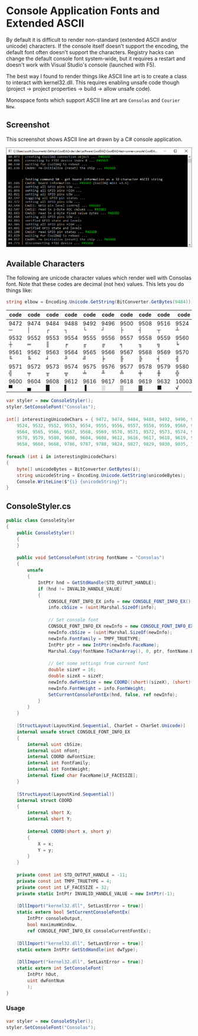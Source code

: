 # Console Application Fonts and Extended ASCII

By default it is difficult to render non-standard (extended ASCII and/or unicode) characters. If the console itself doesn't support the encoding, the default font often doesn't support the characters. Registry hacks can change the default console font system-wide, but it requires a restart and doesn't work with Visual Studio's console (launched with F5).

The best way I found to render things like ASCII line art is to create a class to interact with kernel32.dll. This requires enabling unsafe code though (project -> project properties -> build -> allow unsafe code). 

Monospace fonts which support ASCII line art are `Consolas` and `Courier New`.

## Screenshot
This screenshot shows ASCII line art drawn by a C# console application.

![](misc/images/console-fonts-and-ascii.png)

## Available Characters
The following are unicode character values which render well with Consolas font. Note that these codes are decimal (not hex) values. This lets you do things like:

```cs
string elbow = Encoding.Unicode.GetString(BitConverter.GetBytes(9484));
```

code | code | code | code | code | code | code | code | code | code
-------|--------|--------|--------|--------|--------|--------|--------|--------|--------
9472 ─ | 9474 │ | 9484 ┌ | 9488 ┐ | 9492 └ | 9496 ┘ | 9500 ├ | 9508 ┤ | 9516 ┬ | 9524 ┴ | 
9532 ┼ | 9552 ═ | 9553 ║ | 9554 ╒ | 9555 ╓ | 9556 ╔ | 9557 ╕ | 9558 ╖ | 9559 ╗ | 9560 ╘ | 
9561 ╙ | 9562 ╚ | 9563 ╛ | 9564 ╜ | 9565 ╝ | 9566 ╞ | 9567 ╟ | 9568 ╠ | 9569 ╡ | 9570 ╢ | 
9571 ╣ | 9572 ╤ | 9573 ╥ | 9574 ╦ | 9575 ╧ | 9576 ╨ | 9577 ╩ | 9578 ╪ | 9579 ╫ | 9580 ╬ | 
9600 ▀ | 9604 ▄ | 9608 █ | 9612 ▌ | 9616 ▐ | 9617 ░ | 9618 ▒ | 9619 ▓ | 9632 ■ | 10003 √ | 

```cs
var styler = new ConsoleStyler();
styler.SetConsoleFont("Consolas");

int[] interestingUnicodeChars = { 9472, 9474, 9484, 9488, 9492, 9496, 9500, 9508, 9516,
    9524, 9532, 9552, 9553, 9554, 9555, 9556, 9557, 9558, 9559, 9560, 9561, 9562, 9563,
    9564, 9565, 9566, 9567, 9568, 9569, 9570, 9571, 9572, 9573, 9574, 9575, 9576, 9577,
    9578, 9579, 9580, 9600, 9604, 9608, 9612, 9616, 9617, 9618, 9619, 9632, 9644, 9650,
    9658, 9660, 9668, 9786, 9787, 9788, 9824, 9827, 9829, 9830, 9835, 10003, 10072 };

foreach (int i in interestingUnicodeChars)
{
    byte[] unicodeBytes = BitConverter.GetBytes(i);
    string unicodeString = Encoding.Unicode.GetString(unicodeBytes);
    Console.WriteLine($"{i} {unicodeString}");
}
```

## ConsoleStyler.cs
```cs
public class ConsoleStyler
{
    public ConsoleStyler()
    {
    }
    
    public void SetConsoleFont(string fontName = "Consolas")
    {
        unsafe
        {
            IntPtr hnd = GetStdHandle(STD_OUTPUT_HANDLE);
            if (hnd != INVALID_HANDLE_VALUE)
            {
                CONSOLE_FONT_INFO_EX info = new CONSOLE_FONT_INFO_EX();
                info.cbSize = (uint)Marshal.SizeOf(info);

                // Set console font
                CONSOLE_FONT_INFO_EX newInfo = new CONSOLE_FONT_INFO_EX();
                newInfo.cbSize = (uint)Marshal.SizeOf(newInfo);
                newInfo.FontFamily = TMPF_TRUETYPE;
                IntPtr ptr = new IntPtr(newInfo.FaceName);
                Marshal.Copy(fontName.ToCharArray(), 0, ptr, fontName.Length);

                // Get some settings from current font
                double sizeY = 16;
                double sizeX = sizeY;
                newInfo.dwFontSize = new COORD((short)(sizeX), (short)(sizeY));
                newInfo.FontWeight = info.FontWeight;
                SetCurrentConsoleFontEx(hnd, false, ref newInfo);
            }
        }
    }

    [StructLayout(LayoutKind.Sequential, CharSet = CharSet.Unicode)]
    internal unsafe struct CONSOLE_FONT_INFO_EX
    {
        internal uint cbSize;
        internal uint nFont;
        internal COORD dwFontSize;
        internal int FontFamily;
        internal int FontWeight;
        internal fixed char FaceName[LF_FACESIZE];
    }

    [StructLayout(LayoutKind.Sequential)]
    internal struct COORD
    {
        internal short X;
        internal short Y;

        internal COORD(short x, short y)
        {
            X = x;
            Y = y;
        }
    }

    private const int STD_OUTPUT_HANDLE = -11;
    private const int TMPF_TRUETYPE = 4;
    private const int LF_FACESIZE = 32;
    private static IntPtr INVALID_HANDLE_VALUE = new IntPtr(-1);

    [DllImport("kernel32.dll", SetLastError = true)]
    static extern bool SetCurrentConsoleFontEx(
        IntPtr consoleOutput,
        bool maximumWindow,
        ref CONSOLE_FONT_INFO_EX consoleCurrentFontEx);

    [DllImport("kernel32.dll", SetLastError = true)]
    static extern IntPtr GetStdHandle(int dwType);

    [DllImport("kernel32.dll", SetLastError = true)]
    static extern int SetConsoleFont(
        IntPtr hOut,
        uint dwFontNum
        );
}
```

### Usage
```cs
var styler = new ConsoleStyler();
styler.SetConsoleFont("Consolas");
```
